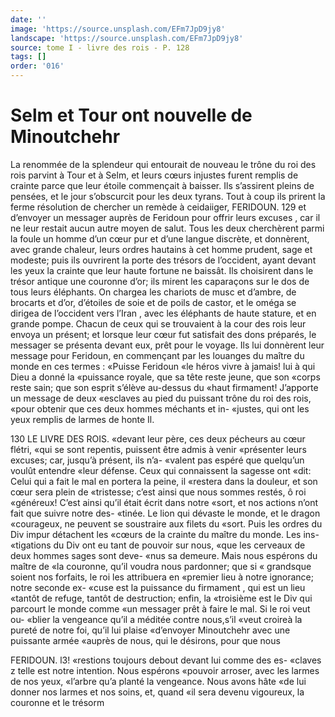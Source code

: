 ```yaml
---
date: ''
image: 'https://source.unsplash.com/EFm7JpD9jy8'
landscape: 'https://source.unsplash.com/EFm7JpD9jy8'
source: tome I - livre des rois - P. 128
tags: []
order: '016'
---
```


# Selm et Tour ont nouvelle de Minoutchehr

La renommée de la splendeur qui entourait de nouveau le trône du roi des rois parvint à Tour et à Selm, et leurs cœurs injustes furent remplis de crainte parce que leur étoile commençait à baisser.
Ils s’assirent pleins de pensées, et le jour s’obscurcit
pour les deux tyrans. Tout à coup ils prirent la ferme résolution de chercher un remède à ceidaiiger,
FERIDOUN. 129 et d’envoyer un messager auprès de Feridoun pour
offrir leurs excuses , car il ne leur restait aucun autre moyen de salut. Tous les deux cherchèrent parmi la foule un homme d’un cœur pur et d’une
langue discrète, et donnèrent, avec grande chaleur, leurs ordres hautains à cet homme prudent, sage et modeste; puis ils ouvrirent la porte des trésors de l’occident, ayant devant les yeux la crainte que leur
haute fortune ne baissât. Ils choisirent dans le trésor antique une couronne d’or; ils mirent les caparaçons sur le dos de tous leurs éléphants. On chargea les chariots de musc et d’ambre, de brocarts et d’or, d’étoiles de soie et de poils de castor, et le oméga se
dirigea de l’occident vers l’Iran , avec les éléphants de
haute stature, et en grande pompe. Chacun de ceux qui se trouvaient à la cour des rois leur envoya un présent; et lorsque leur cœur fut satisfait des dons préparés, le messager se présenta devant eux, prêt
pour le voyage. Ils lui donnèrent leur message pour Feridoun, en commençant par les louanges du maître du monde en ces termes : «Puisse Feridoun
«le héros vivre à jamais! lui à qui Dieu a donné la «puissance royale, que sa tête reste jeune, que son «corps reste sain; que son esprit s’élève au-dessus du
«haut firmament! J’apporte un message de deux «esclaves au pied du puissant trône du roi des rois, «pour obtenir que ces deux hommes méchants et in- «justes, qui ont les yeux remplis de larmes de honte
Il.

130 LE LIVRE DES ROIS. «devant leur père, ces deux pécheurs au cœur flétri,
«qui se sont repentis, puissent être admis à venir «présenter leurs excuses; car, jusqu’à présent, ils n’a-
«valent pas espéré que quelqu’un voulût entendre
«leur défense. Ceux qui connaissent la sagesse ont «dit: Celui qui a fait le mal en portera la peine, il «restera dans la douleur, et son cœur sera plein de «tristesse; c’est ainsi que nous sommes restés, ô roi «généreux! C’est ainsi qu’il était écrit dans notre
«sort, et nos actions n’ont fait que suivre notre des- «tinée. Le lion qui dévaste le monde, et le dragon «courageux, ne peuvent se soustraire aux filets du «sort. Puis les ordres du Div impur détachent les «cœurs de la crainte du maître du monde. Les ins- «tigations du Div ont eu tant de pouvoir sur nous, «que les cerveaux de deux hommes sages sont deve- «nus sa demeure. Mais nous espérons du maître de
«la couronne, qu’il voudra nous pardonner; que si
« grandsque soient nos forfaits, le roi les attribuera en «premier lieu à notre ignorance; notre seconde ex- «cuse est la puissance du firmament , qui est un lieu «tantôt de refuge, tantôt de destruction; enfin, la «troisième est le Div qui parcourt le monde comme «un messager prêt à faire le mal. Si le roi veut ou- «blier la vengeance qu’il a méditée contre nous,s’il
«veut croireà la pureté de notre foi, qu’il lui plaise «d’envoyer Minoutchehr avec une puissante armée «auprès de nous, qui le désirons, pour que nous

FERIDOUN. l3! «restions toujours debout devant lui comme des es-
«claves z telle est notre intention. Nous espérons
«pouvoir arroser, avec les larmes de nos yeux, «l’arbre qu’a planté la vengeance. Nous avons hâte
«de lui donner nos larmes et nos soins, et, quand «il sera devenu vigoureux, la couronne et le trésorm
